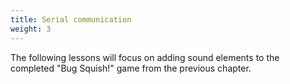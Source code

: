 ```yaml
---
title: Serial communication 
weight: 3
---
```



The following lessons will focus on adding sound elements to the completed "Bug Squish!" game from the previous chapter.
